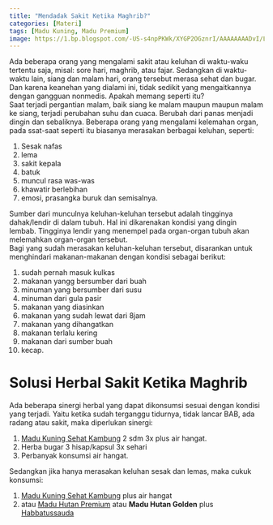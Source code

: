 ```yaml
---
title: "Mendadak Sakit Ketika Maghrib?"
categories: [Materi]
tags: [Madu Kuning, Madu Premium]
image: https://1.bp.blogspot.com/-US-s4npPKWk/XYGP2OGznrI/AAAAAAAADvI/Lubh4pPTmJU51PzpNU88d63fKNa48Dw0ACKgBGAsYHg/s1600/201909-mho-sakit-demam.png
---
```


<div class="paraph">Ada beberapa orang yang mengalami sakit atau keluhan di waktu-waku tertentu saja, misal: sore hari, maghrib, atau fajar. Sedangkan di waktu-waktu lain, siang dan malam hari, orang tersebut merasa sehat dan bugar. Dan karena keanehan yang dialami ini, tidak sedikit yang mengaitkannya dengan gangguan nonmedis. Apakah memang seperti itu?</div>

<div class="paraph">Saat terjadi pergantian malam, baik siang ke malam maupun maupun malam ke siang, terjadi perubahan suhu dan cuaca. Berubah dari panas menjadi dingin dan sebaliknya. Beberapa orang yang mengalami kelemahan organ, pada ssat-saat seperti itu biasanya merasakan berbagai keluhan, seperti:</div>

<ol>
<li>Sesak nafas</li>
<li>lema</li>
<li>sakit kepala</li>
<li>batuk</li>
<li>muncul rasa was-was</li>
<li>khawatir berlebihan</li>
<li>emosi, prasangka buruk dan semisalnya.</li></ol>

<div class="paraph">Sumber dari munculnya keluhan-keluhan tersebut adalah tingginya dahak/lendir di dalam tubuh. Hal ini dikarenakan kondisi yang dingin lembab. Tingginya lendir yang menempel pada organ-organ tubuh akan melemahkan organ-organ tersebut.</div>

<div class="paraph">Bagi yang sudah merasakan keluhan-keluhan tersebut, disarankan untuk menghindari makanan-makanan dengan kondisi sebagai berikut:</div>

<ol>
<li>sudah pernah masuk kulkas</li>
<li>makanan yangg bersumber dari buah</li>
<li>minuman yang bersumber dari susu</li>
<li>minuman dari gula pasir</li>
<li>makanan yang diasinkan</li>
<li>makanan yang sudah lewat dari 8jam</li>
<li>makanan yang dihangatkan</li>
<li>makanan terlalu kering</li>
<li>makanan dari sumber buah</li>
<li>kecap.</li></ol>

<h1>Solusi Herbal Sakit Ketika Maghrib</h1>

<div class="paraph">Ada beberapa sinergi herbal yang dapat dikonsumsi sesuai dengan kondisi yang terjadi. Yaitu ketika sudah terganggu tidurnya, tidak lancar BAB, ada radang atau sakit, maka diperlukan sinergi:</div>

<ol>
<li><a href="/posts/madu-kuning-sehat-lambung-wk6" title="Madu Kuning Sehat Kambung">Madu Kuning Sehat Kambung</a> 2 sdm 3x plus air hangat.</li>
<li>Herba bugar 3 hisap/kapsul 3x sehari</li>
<li>Perbanyak konsumsi air hangat.</li></ol>

<div class="paraph">Sedangkan jika hanya merasakan keluhan sesak dan lemas, maka cukuk konsumsi:</div>

<ol>
<li><a href="/posts/madu-kuning-sehat-lambung-wk6" title="Madu Kuning Sehat Kambung">Madu Kuning Sehat Kambung</a> plus air hangat</li>
<li>atau <a href="/posts/madu-hutan-premium-xkz" title="Madu Hutan Premium">Madu Hutan Premium</a> atau <b>Madu Hutan Golden</b> plus <a href="/posts/kapsul-habasy-oil-vnc" title="Kapsul Habbasy Oil">Habbatussauda</a></li></ol>